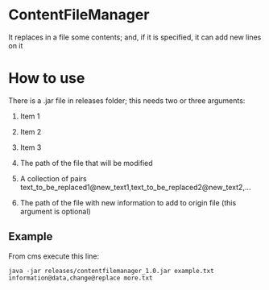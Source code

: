 # ContentFileManager
It replaces in a file some contents; and, if it is specified, it can add new lines on it

# How to use

There is a .jar file in releases folder; this needs two or three arguments:

1. Item 1
2. Item 2
3. Item 3

1. The path of the file that will be modified
2. A collection of pairs text_to_be_replaced1@new_text1,text_to_be_replaced2@new_text2,...
3. The path of the file with new information to add to origin file (this argument is optional)

## Example
From cms execute this line:
```
java -jar releases/contentfilemanager_1.0.jar example.txt  information@data,change@replace more.txt
```
